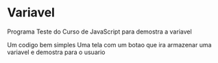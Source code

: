 # Variavel
Programa Teste do Curso de JavaScript para demostra a variavel

Um codigo bem simples 
Uma tela com um botao que ira armazenar uma variavel e demostra para o usuario
